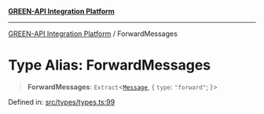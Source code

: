 [**GREEN-API Integration Platform**](../README.md)

***

[GREEN-API Integration Platform](../globals.md) / ForwardMessages

# Type Alias: ForwardMessages

> **ForwardMessages**: `Extract`\<[`Message`](Message.md), \{ `type`: `"forward"`; \}\>

Defined in: [src/types/types.ts:99](https://github.com/green-api/greenapi-integration/blob/65d246f492cf703d5fb1135013cb3aaba77514dc/src/types/types.ts#L99)
